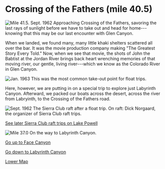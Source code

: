 # Crossing of the Fathers (mile 40.5)

![**Mile 41.5. Sept. 1962** Approaching Crossing of the Fathers, savoring the last rays of sunlight before we have to take out and head for home---knowing that this may be our last encounter with Glen Canyon.](crossing-of-the-fathers/last-rays.jpg)

When we landed, we found many, many little khaki shelters scattered all over the bar.  It was the movie production company making "The Greatest Story Every Told."  Now, when we see that movie, the shots of John the Babtist at the Jordan River brings back heart wrenching memories of that moving river, our gentle, living river---which we know as the Colorado River in Glen Canyon.

![**Jan. 1963** This was the most common take-out point for float trips.](crossing-of-the-fathers/take-out.jpg)

Here, however, we are putting in on a special trip to explore just Labyrinth Canyon. Afterward, we packed our boats across the desert, across the river from Labryinth, to the Crossing of the Fathers road.

![**Sept. 1962** The Sierra Club raft after a float trip.  On raft: Dick Norgaard, the organizer of Sierra Club raft trips.](crossing-of-the-fathers/sierra-club-raft.jpg)

[See later Sierra Club raft trips on Lake Powell](sierra-club-trip)

![**Mile 37.0** On the way to Labyrinth Canyon.](crossing-of-the-fathers/on-the-way.jpg)

[Go up to Face Canyon](face-cyn)

[Go down to Labyrinth Canyon](labyrinth-cyn)

[Lower Map](map-lower)
